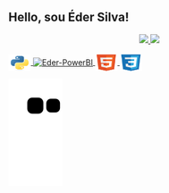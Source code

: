 ## Hello, sou Éder Silva!

<div align="center">
  <a href="https://github.com/edertsilva">
  <img height="160em" src="https://github-readme-stats.vercel.app/api?username=edertsilva&show_icons=true&theme=dracula&include_all_commits=true&count_private=true"/>
  <img height="160em" src="https://github-readme-stats.vercel.app/api/top-langs/?username=edertsilva&layout=compact&langs_count=7&theme=dracula"/>
</div>

<div style="display: inline_block"><br>
  <img align="center" alt="Eder-Python" height="30" width="40" src="https://raw.githubusercontent.com/devicons/devicon/master/icons/python/python-original.svg">
  <img align="center" alt="Eder-PowerBI" height="30" width="40" src="https://camo.githubusercontent.com/789fd46fec2b9cf8948db9cd20eab9ff355d26752235f299c62ef2a79b967e9a/68747470733a2f2f75706c6f61642e77696b696d656469612e6f72672f77696b6970656469612f636f6d6d6f6e732f632f63662f4e65775f506f7765725f42495f4c6f676f2e737667">
  <img align="center" alt="Rafa-HTML" height="30" width="40" src="https://raw.githubusercontent.com/devicons/devicon/master/icons/html5/html5-original.svg">
  <img align="center" alt="Rafa-CSS" height="30" width="40" src="https://raw.githubusercontent.com/devicons/devicon/master/icons/css3/css3-original.svg">
 
 ![Snake animation](https://github.com/edertsilva/edertsilva/blob/output/github-contribution-grid-snake.svg)
 
</div>
